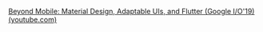 
[Beyond Mobile: Material Design, Adaptable UIs, and Flutter (Google I/O'19) (youtube.com)](https://www.youtube.com/watch?v=YSULAJf6R6M&list=PLjxrf2q8roU2no7yROrcQSVtwbYyxAGZV)

